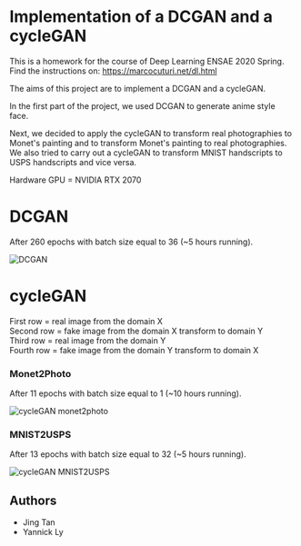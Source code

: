 # Implementation of a DCGAN and a cycleGAN

This is a homework for the course of Deep Learning ENSAE 2020 Spring. Find the instructions on: https://marcocuturi.net/dl.html

The aims of this project are to implement a DCGAN and a cycleGAN.

In the first part of the project, we used DCGAN to generate anime style face.  

Next, we decided to apply the cycleGAN to transform real photographies to Monet's painting and to transform Monet's painting to real photographies. We also tried to carry out a cycleGAN to transform MNIST handscripts to USPS handscripts and vice versa.  

Hardware GPU = NVIDIA RTX 2070

# DCGAN

After 260 epochs with batch size equal to 36 (~5 hours running).

![DCGAN](https://github.com/YannickLy/DeepLearning-Project-ENSAE-2020/raw/master/Implementation/DCGAN/.py/images/epoch%20260.png)  

# cycleGAN

First row = real image from the domain X  
Second row = fake image from the domain X transform to domain Y  
Third row = real image from the domain Y  
Fourth row = fake image from the domain Y transform to domain X

### Monet2Photo
After 11 epochs with batch size equal to 1 (~10 hours running).

![cycleGAN monet2photo](https://github.com/YannickLy/DeepLearning-Project-ENSAE-2020/raw/master/Implementation/cycleGAN/monet2photo/.py/images/epoch%2011.png)  

### MNIST2USPS
After 13 epochs with batch size equal to 32 (~5 hours running).

![cycleGAN MNIST2USPS](https://github.com/YannickLy/DeepLearning-Project-ENSAE-2020/raw/master/Implementation/cycleGAN/MNIST2USPS/.py/images/epoch%2013.png)  

## Authors

* Jing Tan
* Yannick Ly

